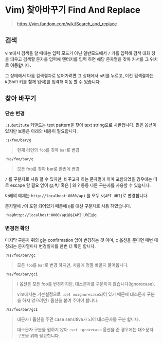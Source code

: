 # Vim) 찾아바꾸기 Find And Replace

> https://vim.fandom.com/wiki/Search_and_replace

## 검색

vim에서 검색을 할 때에는 입력 모드가 아닌 일반모드에서 `/` 키를 입력해 검색 대화 창을 띄우고 검색할 문자를 입력해 엔터키를 입력 하면 해당 문자열을 찾아 커서를 그 위치로 이동합니다.

그 상태에서 다음 검색결과로 넘어가려면 그 상태에서 `n`키를 누르고, 이전 검색결과는 `N`(Shift 키를 함께 입력)를 입력해 이동 할 수 있습니다.

## 찾아 바꾸기

### 단순 변경

`:substitute` 커맨드는 text pattern을 찾아 text string으로 치환합니다. 많은 옵션이 있지만 보통은 아래의 내용이 필요합니다.

```
:s/foo/bar/g
```

> 현재 라인의 `foo`를 찾아 `bar`로 변경

```
:%s/foo/bar/g
```

> 모든 foo를 찾아 bar로 한번에 변경

`/` 를 구분자로 사용 할 수 있지만, 바꾸고자 하는 문자열에 이미 포함되었을 경우에는 따로 escape 할 필요 없이 @,#,! 혹은 | 와 ? 등등 다른 구분자를 사용할 수 있습니다.

아래의 예제는 `http://localhost:8080/api` 를 모두 `${API_URI}`로 변경합니다.

문자열에 `/`이 포함 되어있기 때문에 `@`를 대신 구분자로 사용 하였습니다.

```
:%s@http://localhost:8080/api@${API_URI}@g
```

### 변경전 확인

마지막 구분자 뒤의 g는 confirmation 없이 변경하는 것 이며, c 옵션을 준다면 매번 매칭되는 문자열마다 변경할지를 한번 더 확인 합니다.

```
:%s/foo/bar/gc
```

> 모든 `foo`를 `bar`로 변경 하지만, 처음에 정말 바꿀지 물어봅니다.

```
:%s/foo/bar/gci
```

> i 옵션은 모든 foo를 변경하지만, 대소문자를 구분하지 않습니다(ignorecase). 
>
> vim에서는 기본설정으로 `:set noignorecase`되어 있기 때문에 대소문자 구분을 하지 않으려면 i 옵션을 붙여 주어야 합니다.

```
:%s/foo/bar/gcI
```

> 대문자 I 옵션을 주면 case sensitive가 되어 대소문자를 구분 합니다.
>
> 대소문자 구분을 원하지 않아 `:set ignorecase` 옵션을 준 경우에는 대소문자 구분을 위해 필요합니다.